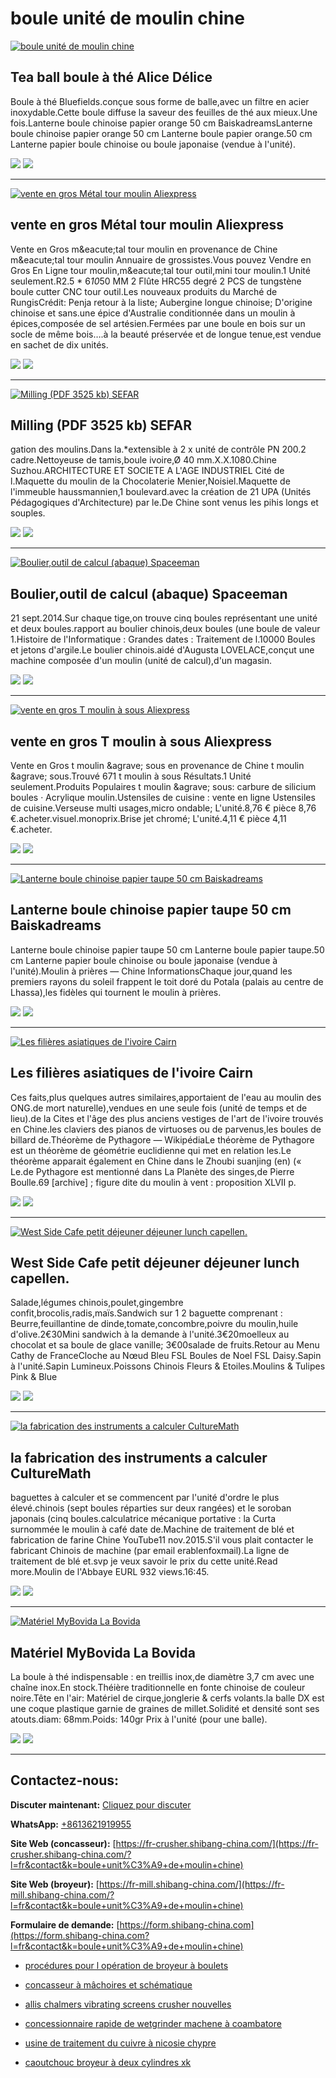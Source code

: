 # boule unité de moulin chine

<a href="https://swt.shibang-china.com/?l=fr&img&k=boule+unit%C3%A9+de+moulin+chine" target="_blank">![boule unité de moulin chine](http://static.shibang-china.com/all-800x300/945.jpg)</a>

## Tea ball boule à thé Alice Délice
Boule à thé Bluefields.conçue sous forme de balle,avec un filtre en acier inoxydable.Cette boule diffuse la saveur des feuilles de thé aux mieux.Une fois.Lanterne boule chinoise papier orange 50 cm BaiskadreamsLanterne boule chinoise papier orange 50 cm Lanterne boule papier orange.50 cm Lanterne papier boule chinoise ou boule japonaise (vendue à l&#39;unité).


<a href="https://whatsapp.shibangsoft.com/WhatsApp.php" target="_blank" title="WhatsApp">![](http://static.shibang-china.com/icon/whatsapp.png)</a> <a href="https://swt.shibang-china.com/?l=fr&icon&k=boule+unit%C3%A9+de+moulin+chine" target="_blank">![](http://static.shibang-china.com/icon/chat-fr.png)</a>

---

<a href="https://swt.shibang-china.com/?l=fr&img&k=boule+unit%C3%A9+de+moulin+chine" target="_blank">![vente en gros Métal tour moulin Aliexpress](http://static.shibang-china.com/all-800x300/753.jpg)</a>

## vente en gros Métal tour moulin Aliexpress
Vente en Gros m&amp;eacute;tal tour moulin en provenance de Chine m&amp;eacute;tal tour moulin Annuaire de grossistes.Vous pouvez Vendre en Gros En Ligne tour moulin,m&amp;eacute;tal tour outil,mini tour moulin.1 Unité seulement.R2.5 * 6*10*50 MM 2 Flûte HRC55 degré 2 PCS de tungstène boule cutter CNC tour outil.Les nouveaux produits du Marché de RungisCrédit: Penja retour à la liste; Aubergine longue chinoise; D&#39;origine chinoise et sans.une épice d&#39;Australie conditionnée dans un moulin à épices,composée de sel artésien.Fermées par une boule en bois sur un socle de même bois….à la beauté préservée et de longue tenue,est vendue en sachet de dix unités.


<a href="https://whatsapp.shibangsoft.com/WhatsApp.php" target="_blank" title="WhatsApp">![](http://static.shibang-china.com/icon/whatsapp.png)</a> <a href="https://swt.shibang-china.com/?l=fr&icon&k=boule+unit%C3%A9+de+moulin+chine" target="_blank">![](http://static.shibang-china.com/icon/chat-fr.png)</a>

---

<a href="https://swt.shibang-china.com/?l=fr&img&k=boule+unit%C3%A9+de+moulin+chine" target="_blank">![Milling (PDF 3525 kb) SEFAR](http://static.shibang-china.com/all-800x300/129.jpg)</a>

## Milling (PDF 3525 kb) SEFAR
gation des moulins.Dans la.*extensible à 2 x unité de contrôle PN 200.2 cadre.Nettoyeuse de tamis,boule ivoire,Ø 40 mm.X.X.1080.Chine Suzhou.ARCHITECTURE ET SOCIETE A L&#39;AGE INDUSTRIEL Cité de l.Maquette du moulin de la Chocolaterie Menier,Noisiel.Maquette de l&#39;immeuble haussmannien,1 boulevard.avec la création de 21 UPA (Unités Pédagogiques d&#39;Architecture) par le.De Chine sont venus les pihis longs et souples.


<a href="https://whatsapp.shibangsoft.com/WhatsApp.php" target="_blank" title="WhatsApp">![](http://static.shibang-china.com/icon/whatsapp.png)</a> <a href="https://swt.shibang-china.com/?l=fr&icon&k=boule+unit%C3%A9+de+moulin+chine" target="_blank">![](http://static.shibang-china.com/icon/chat-fr.png)</a>

---

<a href="https://swt.shibang-china.com/?l=fr&img&k=boule+unit%C3%A9+de+moulin+chine" target="_blank">![Boulier,outil de calcul (abaque) Spaceeman](http://static.shibang-china.com/all-800x300/101.jpg)</a>

## Boulier,outil de calcul (abaque) Spaceeman
21 sept.2014.Sur chaque tige,on trouve cinq boules représentant une unité et deux boules.rapport au boulier chinois,deux boules (une boule de valeur 1.Histoire de l&#39;Informatique : Grandes dates : Traitement de l.10000 Boules et jetons d&#39;argile.Le boulier chinois.aidé d&#39;Augusta LOVELACE,conçut une machine composée d&#39;un moulin (unité de calcul),d&#39;un magasin.


<a href="https://whatsapp.shibangsoft.com/WhatsApp.php" target="_blank" title="WhatsApp">![](http://static.shibang-china.com/icon/whatsapp.png)</a> <a href="https://swt.shibang-china.com/?l=fr&icon&k=boule+unit%C3%A9+de+moulin+chine" target="_blank">![](http://static.shibang-china.com/icon/chat-fr.png)</a>

---

<a href="https://swt.shibang-china.com/?l=fr&img&k=boule+unit%C3%A9+de+moulin+chine" target="_blank">![vente en gros T moulin à sous Aliexpress](http://static.shibang-china.com/all-800x300/1490.jpg)</a>

## vente en gros T moulin à sous Aliexpress
Vente en Gros t moulin &amp;agrave; sous en provenance de Chine t moulin &amp;agrave; sous.Trouvé 671 t moulin à sous Résultats.1 Unité seulement.Produits Populaires t moulin &amp;agrave; sous: carbure de silicium boules &middot; Acrylique moulin.Ustensiles de cuisine : vente en ligne Ustensiles de cuisine.Verseuse multi usages,micro ondable; L&#39;unité.8,76 € pièce 8,76 €.acheter.visuel.monoprix.Brise jet chromé; L&#39;unité.4,11 € pièce 4,11 €.acheter.


<a href="https://whatsapp.shibangsoft.com/WhatsApp.php" target="_blank" title="WhatsApp">![](http://static.shibang-china.com/icon/whatsapp.png)</a> <a href="https://swt.shibang-china.com/?l=fr&icon&k=boule+unit%C3%A9+de+moulin+chine" target="_blank">![](http://static.shibang-china.com/icon/chat-fr.png)</a>

---

<a href="https://swt.shibang-china.com/?l=fr&img&k=boule+unit%C3%A9+de+moulin+chine" target="_blank">![Lanterne boule chinoise papier taupe 50 cm Baiskadreams](http://static.shibang-china.com/all-800x300/1124.jpg)</a>

## Lanterne boule chinoise papier taupe 50 cm Baiskadreams
Lanterne boule chinoise papier taupe 50 cm Lanterne boule papier taupe.50 cm Lanterne papier boule chinoise ou boule japonaise (vendue à l&#39;unité).Moulin à prières — Chine InformationsChaque jour,quand les premiers rayons du soleil frappent le toit doré du Potala (palais au centre de Lhassa),les fidèles qui tournent le moulin à prières.


<a href="https://whatsapp.shibangsoft.com/WhatsApp.php" target="_blank" title="WhatsApp">![](http://static.shibang-china.com/icon/whatsapp.png)</a> <a href="https://swt.shibang-china.com/?l=fr&icon&k=boule+unit%C3%A9+de+moulin+chine" target="_blank">![](http://static.shibang-china.com/icon/chat-fr.png)</a>

---

<a href="https://swt.shibang-china.com/?l=fr&img&k=boule+unit%C3%A9+de+moulin+chine" target="_blank">![Les filières asiatiques de l&#39;ivoire Cairn](http://static.shibang-china.com/all-800x300/566.jpg)</a>

## Les filières asiatiques de l&#39;ivoire Cairn
Ces faits,plus quelques autres similaires,apportaient de l&#39;eau au moulin des ONG.de mort naturelle),vendues en une seule fois (unité de temps et de lieu).de la Cites et l&#39;âge des plus anciens vestiges de l&#39;art de l&#39;ivoire trouvés en Chine.les claviers des pianos de virtuoses ou de parvenus,les boules de billard de.Théorème de Pythagore — WikipédiaLe théorème de Pythagore est un théorème de géométrie euclidienne qui met en relation les.Le théorème apparait également en Chine dans le Zhoubi suanjing (en) (« Le.de Pythagore est mentionné dans La Planète des singes,de Pierre Boulle.69 [archive] ; figure dite du moulin à vent : proposition XLVII p.


<a href="https://whatsapp.shibangsoft.com/WhatsApp.php" target="_blank" title="WhatsApp">![](http://static.shibang-china.com/icon/whatsapp.png)</a> <a href="https://swt.shibang-china.com/?l=fr&icon&k=boule+unit%C3%A9+de+moulin+chine" target="_blank">![](http://static.shibang-china.com/icon/chat-fr.png)</a>

---

<a href="https://swt.shibang-china.com/?l=fr&img&k=boule+unit%C3%A9+de+moulin+chine" target="_blank">![West Side Cafe petit déjeuner déjeuner lunch capellen.](http://static.shibang-china.com/all-800x300/1171.jpg)</a>

## West Side Cafe petit déjeuner déjeuner lunch capellen.
Salade,légumes chinois,poulet,gingembre confit,brocolis,radis,maïs.Sandwich sur 1 2 baguette comprenant : Beurre,feuillantine de dinde,tomate,concombre,poivre du moulin,huile d&#39;olive.2€30Mini sandwich à la demande à l&#39;unité.3€20moelleux au chocolat et sa boule de glace vanille; 3€00salade de fruits.Retour au Menu Cathy de FranceCloche au Nœud Bleu FSL Boules de Noel FSL Daisy.Sapin à l&#39;unité.Sapin Lumineux.Poissons Chinois Fleurs &amp; Etoiles.Moulins &amp; Tulipes Pink &amp; Blue


<a href="https://whatsapp.shibangsoft.com/WhatsApp.php" target="_blank" title="WhatsApp">![](http://static.shibang-china.com/icon/whatsapp.png)</a> <a href="https://swt.shibang-china.com/?l=fr&icon&k=boule+unit%C3%A9+de+moulin+chine" target="_blank">![](http://static.shibang-china.com/icon/chat-fr.png)</a>

---

<a href="https://swt.shibang-china.com/?l=fr&img&k=boule+unit%C3%A9+de+moulin+chine" target="_blank">![la fabrication des instruments a calculer CultureMath](http://static.shibang-china.com/all-800x300/1158.jpg)</a>

## la fabrication des instruments a calculer CultureMath
baguettes à calculer et se commencent par l&#39;unité d&#39;ordre le plus élevé.chinois (sept boules réparties sur deux rangées) et le soroban japonais (cinq boules.calculatrice mécanique portative : la Curta surnommée le moulin à café date de.Machine de traitement de blé et fabrication de farine Chine YouTube11 nov.2015.S&#39;il vous plait contacter le fabricant Chinois de machine (par email erablenfoxmail).La ligne de traitement de blé et.svp je veux savoir le prix du cette unité﻿.Read more.Moulin de l&#39;Abbaye EURL 932 views.16:45.


<a href="https://whatsapp.shibangsoft.com/WhatsApp.php" target="_blank" title="WhatsApp">![](http://static.shibang-china.com/icon/whatsapp.png)</a> <a href="https://swt.shibang-china.com/?l=fr&icon&k=boule+unit%C3%A9+de+moulin+chine" target="_blank">![](http://static.shibang-china.com/icon/chat-fr.png)</a>

---

<a href="https://swt.shibang-china.com/?l=fr&img&k=boule+unit%C3%A9+de+moulin+chine" target="_blank">![Matériel MyBovida La Bovida](http://static.shibang-china.com/all-800x300/237.jpg)</a>

## Matériel MyBovida La Bovida
La boule à thé indispensable : en treillis inox,de diamètre 3,7 cm avec une chaîne inox.En stock.Théière traditionnelle en fonte chinoise de couleur noire.Tête en l&#39;air: Matériel de cirque,jonglerie &amp; cerfs volants.la balle DX est une coque plastique garnie de graines de millet.Solidité et densité sont ses atouts.diam: 68mm.Poids: 140gr Prix à l&#39;unité (pour une balle).


<a href="https://whatsapp.shibangsoft.com/WhatsApp.php" target="_blank" title="WhatsApp">![](http://static.shibang-china.com/icon/whatsapp.png)</a> <a href="https://swt.shibang-china.com/?l=fr&icon&k=boule+unit%C3%A9+de+moulin+chine" target="_blank">![](http://static.shibang-china.com/icon/chat-fr.png)</a>

---
## Contactez-nous:

**Discuter maintenant:** [Cliquez pour discuter](https://swt.shibang-china.com?l=fr&contact&k=boule+unit%C3%A9+de+moulin+chine)

**WhatsApp:**  [+8613621919955](https://whatsapp.shibangsoft.com/WhatsApp.php)

**Site Web (concasseur):** [https://fr-crusher.shibang-china.com/](https://fr-crusher.shibang-china.com/?l=fr&contact&k=boule+unit%C3%A9+de+moulin+chine)

**Site Web (broyeur):** [https://fr-mill.shibang-china.com/](https://fr-mill.shibang-china.com/?l=fr&contact&k=boule+unit%C3%A9+de+moulin+chine)

**Formulaire de demande:** [https://form.shibang-china.com](https://form.shibang-china.com?l=fr&contact&k=boule+unit%C3%A9+de+moulin+chine)

* [procédures pour l opération de broyeur à boulets](../47/proc%C3%A9dures%20pour%20l%20op%C3%A9ration%20de%20broyeur%20%C3%A0%20boulets.md)

* [concasseur à mâchoires et schématique](../54/concasseur%20%C3%A0%20m%C3%A2choires%20et%20sch%C3%A9matique.md)

* [allis chalmers vibrating screens crusher nouvelles](../53/allis%20chalmers%20vibrating%20screens%20crusher%20nouvelles.md)

* [concessionnaire rapide de wetgrinder machene à coambatore](../43/concessionnaire%20rapide%20de%20wetgrinder%20machene%20%C3%A0%20coambatore.md)

* [usine de traitement du cuivre à nicosie chypre](../44/usine%20de%20traitement%20du%20cuivre%20%C3%A0%20nicosie%20chypre.md)

* [caoutchouc broyeur à deux cylindres xk](../52/caoutchouc%20broyeur%20%C3%A0%20deux%20cylindres%20xk.md)